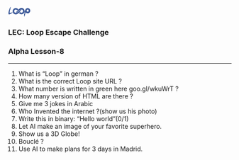 <img src='./loop.png' width='10%'>

### LEC: Loop Escape Challenge
### Alpha Lesson-8
---
 1. What is “Loop” in german ?
 2. What is the correct Loop site URL ? 
 3. What number is written in green here goo.gl/wkuWrT ?
 4. How many version of HTML are there ?
 5. Give me 3 jokes in Arabic
 6. Who Invented the internet ?(show us his photo)
 7. Write this in binary: “Hello world”(0/1)
 8. Let AI make an image of your favorite superhero.
 9. Show us a 3D Globe!
10. Bouclé ?
11. Use AI to make plans for 3 days in Madrid.

